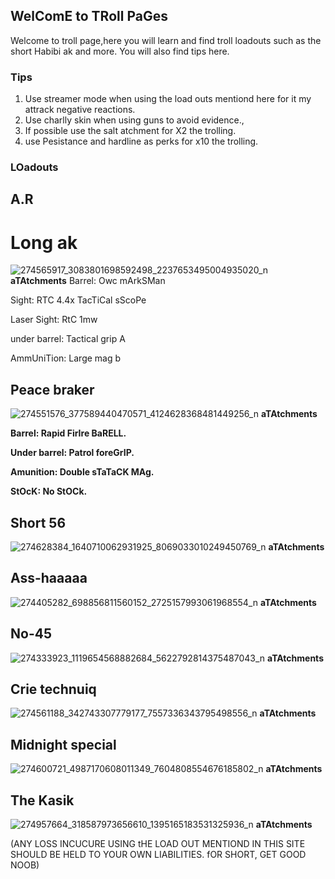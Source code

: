 ## **WelComE to TRoll PaGes**

Welcome to troll page,here you will learn and find troll loadouts such as the short Habibi ak and more.
You will also find tips here.

### Tips

1. Use streamer mode when using the load outs mentiond here for it my attrack negative reactions.
2. Use charlly skin when using guns to avoid evidence.,
3. If possible use the salt atchment for X2 the trolling.
4. use Pesistance and hardline as perks for x10 the trolling.
### LOadouts

## A.R

# Long ak
![274565917_3083801698592498_2237653495004935020_n](https://user-images.githubusercontent.com/99862373/156134206-5445b96f-9e76-46f6-8af5-b2d7b75cfc58.jpg)
**aTAtchments**
Barrel: Owc mArkSMan

Sight: RTC 4.4x TacTiCal sScoPe

Laser Sight: RtC 1mw

under barrel: Tactical grip A

AmmUniTion: Large mag b

## Peace braker
![274551576_377589440470571_4124628368481449256_n](https://user-images.githubusercontent.com/99862373/156134464-e42cf83f-b219-446b-83d6-d77d54a582f2.jpg)
**aTAtchments**

**Barrel: Rapid FirIre BaRELL.**

**Under barrel: Patrol foreGrIP.**

**Amunition: Double sTaTaCK MAg.**

**StOcK: No StOCk.**

## Short 56
![274628384_1640710062931925_8069033010249450769_n](https://user-images.githubusercontent.com/99862373/156136840-a4513fe6-d688-4ac1-ad9a-0ff52426ac9a.jpg)
**aTAtchments**

## Ass-haaaaa
![274405282_698856811560152_2725157993061968554_n](https://user-images.githubusercontent.com/99862373/156136900-a02c9dd7-c475-44aa-acd0-f39f403aff07.jpg)
**aTAtchments**

## No-45
![274333923_1119654568882684_5622792814375487043_n](https://user-images.githubusercontent.com/99862373/156141933-48cfbad5-5189-49ce-9993-66890f1bca0c.jpg)
**aTAtchments**
## Crie technuiq
![274561188_342743307779177_7557336343795498556_n](https://user-images.githubusercontent.com/99862373/156142177-0ecb1f81-260f-45f5-a569-dcfd6673150f.jpg)
**aTAtchments**

## Midnight special
![274600721_4987170608011349_7604808554676185802_n](https://user-images.githubusercontent.com/99862373/156143281-38681adf-6465-4b27-8c39-850e39e6dfe6.jpg)
**aTAtchments**

## The Kasik
![274957664_318587973656610_1395165183531325936_n](https://user-images.githubusercontent.com/99862373/156142901-62a35809-f631-4b7c-9197-b4f6b7c8f190.jpg)
**aTAtchments**

(ANY LOSS INCUCURE USING tHE LOAD OUT MENTIOND IN THIS SITE SHOULD BE HELD TO YOUR OWN LIABILITIES. fOR SHORT, GET GOOD NOOB)
